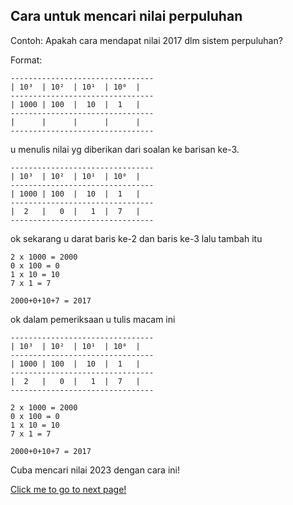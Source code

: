 ## Cara untuk mencari nilai perpuluhan

Contoh: Apakah cara mendapat nilai 2017 dlm sistem perpuluhan?

Format:
```
--------------------------------
| 10³  | 10²  | 10¹  | 10⁰  |
--------------------------------
| 1000 | 100  |  10  |  1   |
--------------------------------
|      |      |      |      |
--------------------------------
```

u menulis nilai yg diberikan dari soalan ke barisan ke-3.

```
--------------------------------
| 10³  | 10²  | 10¹  | 10⁰  |
--------------------------------
| 1000 | 100  |  10  |  1   |
--------------------------------
|  2   |   0  |   1  |  7   |
--------------------------------
```

ok sekarang u darat baris ke-2 dan baris ke-3 lalu tambah itu

```
2 x 1000 = 2000
0 x 100 = 0
1 x 10 = 10
7 x 1 = 7

2000+0+10+7 = 2017
```

ok dalam pemeriksaan u tulis macam ini
```
--------------------------------
| 10³  | 10²  | 10¹  | 10⁰  |
--------------------------------
| 1000 | 100  |  10  |  1   |
--------------------------------
|  2   |   0  |   1  |  7   |
--------------------------------

2 x 1000 = 2000
0 x 100 = 0
1 x 10 = 10
7 x 1 = 7

2000+0+10+7 = 2017
```

Cuba mencari nilai 2023 dengan cara ini!

[Click me to go to next page!](/Malay/2.2.1.md "target=_self")